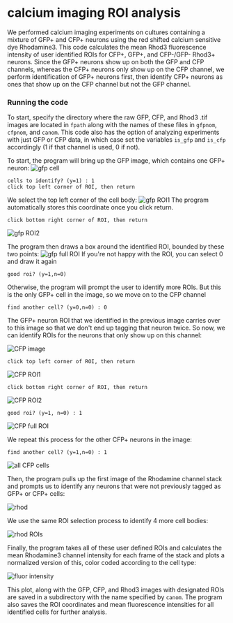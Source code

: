 # calcium imaging ROI analysis
We performed calcium imaging experiments on cultures containing a mixture of GFP+ and CFP+ neurons using the red shifted calcium sensitive dye Rhodamine3. This code calculates the mean Rhod3 fluorescence intensity of user identified ROIs for CFP+, GFP+, and CFP-/GFP- Rhod3+ neurons. Since the GFP+ neurons show up on both the GFP and CFP channels, whereas the CFP+ neurons only show up on the CFP channel, we perform identification of GFP+ neurons first, then identify CFP+ neurons as ones that show up on the CFP channel but not the GFP channel. 

### Running the code
To start, specify the directory where the raw GFP, CFP, and Rhod3 .tif images are located in `fpath` along with the names of these files in `gfpnom`, `cfpnom`, and `canom`. This code also has the option of analyzing experiments with just GFP or CFP data, in which case set the variables `is_gfp` and `is_cfp` accordingly (1 if that channel is used, 0 if not). 

To start, the program will bring up the GFP image, which contains one GFP+ neuron:
![gfp cell](/readme_screenshots/gfp1.png)
```
cells to identify? (y=1) : 1
click top left corner of ROI, then return
```
We select the top left corner of the cell body:
![gfp ROI1](/readme_screenshots/gfp2.png)
The program automatically stores this coordinate once you click return.
```
click bottom right corner of ROI, then return
```
![gfp ROI2](/readme_screenshots/gfp3.png)

The program then draws a box around the identified ROI, bounded by these two points:
![gfp full ROI](/readme_screenshots/gfp4.png)
If you're not happy with the ROI, you can select 0 and draw it again

```
good roi? (y=1,n=0)
```
Otherwise, the program will prompt the user to identify more ROIs. But this is the only GFP+ cell in the image, so we move on to the CFP channel

```
find another cell? (y=0,n=0) : 0
```
The GFP+ neuron ROI that we identified in the previous image carries over to this image so that we don't end up tagging that neuron twice. So now, we can identify ROIs for the neurons that only show up on this channel:

![CFP image](/readme_screenshots/cfp1.png)
```
click top left corner of ROI, then return
```

![CFP ROI1](/readme_screenshots/cfp2.png)
```
click bottom right corner of ROI, then return
```

![CFP ROI2](/readme_screenshots/cfp3.png)

```
good roi? (y=1, n=0) : 1
```

![CFP full ROI](/readme_screenshots/cfp4.png)

We repeat this process for the other CFP+ neurons in the image:

```
find another cell? (y=1,n=0) : 1
```

![all CFP cells](/readme_screenshots/cfp5.png)

Then, the program pulls up the first image of the Rhodamine channel stack and prompts us to identify any neurons that were not previously tagged as GFP+ or CFP+ cells:

![rhod](/readme_screenshots/rhod1.png)

We use the same ROI selection process to identify 4 more cell bodies:

![rhod ROIs](/readme_screenshots/rhod2.png)

Finally, the program takes all of these user defined ROIs and calculates the mean Rhodamine3 channel intensity for each frame of the stack and plots a normalized version of this, color coded according to the cell type:

![fluor intensity](/readme_screenshots/means.png)

This plot, along with the GFP, CFP, and Rhod3 images with designated ROIs are saved in a subdirectory with the name specified by `canom`. The program also saves the ROI coordinates and mean fluorescence intensities for all identified cells for further analysis. 
